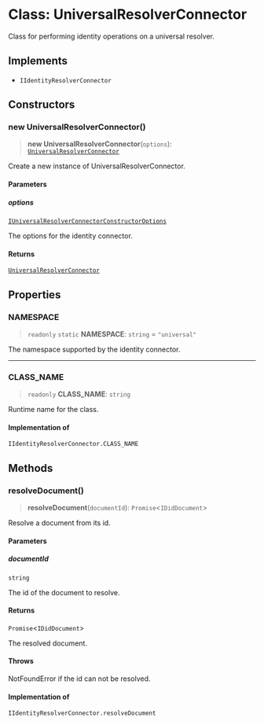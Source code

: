 # Class: UniversalResolverConnector

Class for performing identity operations on a universal resolver.

## Implements

- `IIdentityResolverConnector`

## Constructors

### new UniversalResolverConnector()

> **new UniversalResolverConnector**(`options`): [`UniversalResolverConnector`](UniversalResolverConnector.md)

Create a new instance of UniversalResolverConnector.

#### Parameters

##### options

[`IUniversalResolverConnectorConstructorOptions`](../interfaces/IUniversalResolverConnectorConstructorOptions.md)

The options for the identity connector.

#### Returns

[`UniversalResolverConnector`](UniversalResolverConnector.md)

## Properties

### NAMESPACE

> `readonly` `static` **NAMESPACE**: `string` = `"universal"`

The namespace supported by the identity connector.

***

### CLASS\_NAME

> `readonly` **CLASS\_NAME**: `string`

Runtime name for the class.

#### Implementation of

`IIdentityResolverConnector.CLASS_NAME`

## Methods

### resolveDocument()

> **resolveDocument**(`documentId`): `Promise`\<`IDidDocument`\>

Resolve a document from its id.

#### Parameters

##### documentId

`string`

The id of the document to resolve.

#### Returns

`Promise`\<`IDidDocument`\>

The resolved document.

#### Throws

NotFoundError if the id can not be resolved.

#### Implementation of

`IIdentityResolverConnector.resolveDocument`
